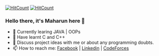 [![HitCount](https://hits.dwyl.com/maharun/maharun.svg?style=flat-square)](http://hits.dwyl.com/maharun/maharun)
[![HitCount](https://hits.dwyl.com/maharun/maharun.svg?style=flat-square&show=unique)](http://hits.dwyl.com/maharun/maharun)
### Hello there, it's Maharun here 👋

- 🌱 Currently learing JAVA | OOPs
- 📘 Have learnt C and C++
- 💬 Discuss project ideas with me or about any programming doubts.
- 📫 How to reach me:
      [Facebook](https://www.facebook.com/maharun0/) | 
      [Linkedin](https://www.linkedin.com/in/maharun/) |
      [CodeForces](https://codeforces.com/profile/maharun/)

